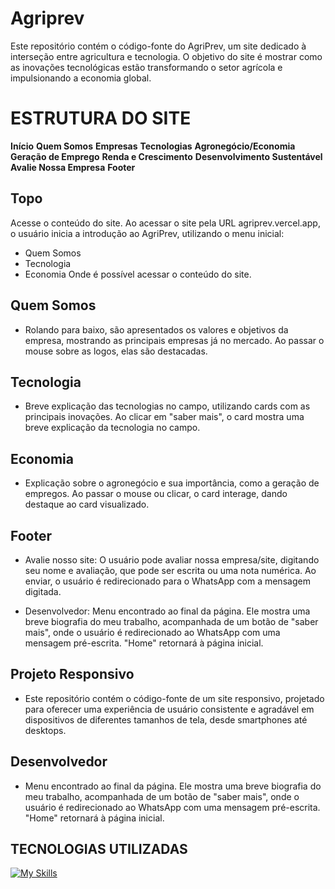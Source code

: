 # Agriprev
Este repositório contém o código-fonte do AgriPrev, um site dedicado à interseção entre agricultura e tecnologia. O objetivo do site é mostrar como as inovações tecnológicas estão transformando o setor agrícola e impulsionando a economia global.

# ESTRUTURA DO SITE
**Início**
**Quem Somos**
**Empresas**
**Tecnologias**
**Agronegócio/Economia**
**Geração de Emprego**
**Renda e Crescimento**
**Desenvolvimento Sustentável**
**Avalie Nossa Empresa**
**Footer**

## Topo
Acesse o conteúdo do site. Ao acessar o site pela URL agriprev.vercel.app, o usuário inicia a introdução ao AgriPrev, utilizando o menu inicial:

- Quem Somos
- Tecnologia
- Economia
Onde é possível acessar o conteúdo do site.

## Quem Somos
- Rolando para baixo, são apresentados os valores e objetivos da empresa, mostrando as principais empresas já no mercado. Ao passar o mouse sobre as logos, elas são destacadas.

## Tecnologia
- Breve explicação das tecnologias no campo, utilizando cards com as principais inovações. Ao clicar em "saber mais", o card mostra uma breve explicação da tecnologia no campo.

## Economia
- Explicação sobre o agronegócio e sua importância, como a geração de empregos. Ao passar o mouse ou clicar, o card interage, dando destaque ao card visualizado.

## Footer
- Avalie nosso site: O usuário pode avaliar nossa empresa/site, digitando seu nome e avaliação, que pode ser escrita ou uma nota numérica. Ao enviar, o usuário é redirecionado para o WhatsApp com a mensagem digitada.

- Desenvolvedor: Menu encontrado ao final da página. Ele mostra uma breve biografia do meu trabalho, acompanhada de um botão de "saber mais", onde o usuário é redirecionado ao WhatsApp com uma mensagem pré-escrita. "Home" retornará à página inicial.

## Projeto Responsivo
- Este repositório contém o código-fonte de um site responsivo, projetado para oferecer uma experiência de usuário consistente e agradável em dispositivos de diferentes tamanhos de tela, desde smartphones até desktops.

## Desenvolvedor
- Menu encontrado ao final da página. Ele mostra uma breve biografia do meu trabalho, acompanhada de um botão de "saber mais", onde o usuário é redirecionado ao WhatsApp com uma mensagem pré-escrita. "Home" retornará à página inicial.

## TECNOLOGIAS UTILIZADAS
[![My Skills](https://skillicons.dev/icons?i=js,html,css)](https://skillicons.dev)
